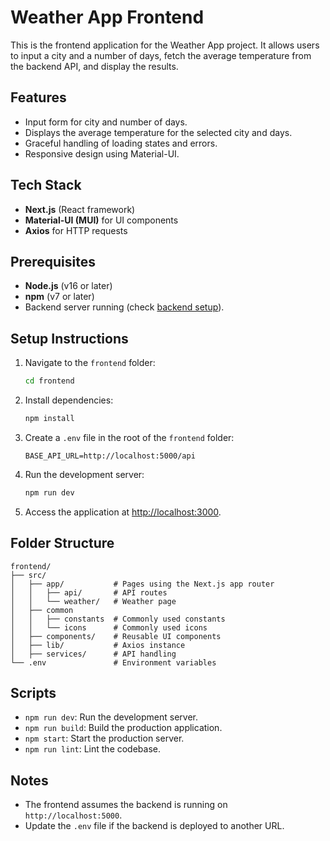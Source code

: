 # Weather App Frontend

This is the frontend application for the Weather App project. It allows users to input a city and a number of days, fetch the average temperature from the backend API, and display the results.

## Features

- Input form for city and number of days.
- Displays the average temperature for the selected city and days.
- Graceful handling of loading states and errors.
- Responsive design using Material-UI.

## Tech Stack

- **Next.js** (React framework)
- **Material-UI (MUI)** for UI components
- **Axios** for HTTP requests

## Prerequisites

- **Node.js** (v16 or later)
- **npm** (v7 or later)
- Backend server running (check [backend setup](../backend/README.md)).

## Setup Instructions

1. Navigate to the `frontend` folder:

   ```bash
   cd frontend
   ```

2. Install dependencies:

   ```bash
   npm install
   ```

3. Create a `.env` file in the root of the `frontend` folder:

   ```env
   BASE_API_URL=http://localhost:5000/api
   ```

4. Run the development server:

   ```bash
   npm run dev
   ```

5. Access the application at [http://localhost:3000](http://localhost:3000).

## Folder Structure

```
frontend/
├── src/
│   ├── app/           # Pages using the Next.js app router
│   │   ├── api/       # API routes
│   │   └── weather/   # Weather page
│   ├── common
│   │   ├── constants  # Commonly used constants
│   │   └── icons      # Commonly used icons
│   ├── components/    # Reusable UI components
│   ├── lib/           # Axios instance
│   ├── services/      # API handling
└── .env               # Environment variables
```

## Scripts

- `npm run dev`: Run the development server.
- `npm run build`: Build the production application.
- `npm start`: Start the production server.
- `npm run lint`: Lint the codebase.

## Notes

- The frontend assumes the backend is running on `http://localhost:5000`.
- Update the `.env` file if the backend is deployed to another URL.
